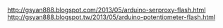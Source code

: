 http://gsyan888.blogspot.com/2013/05/arduino-serproxy-flash.html
http://gsyan888.blogspot.tw/2013/05/arduino-potentiometer-flash.html